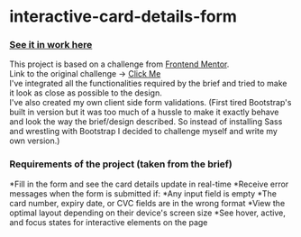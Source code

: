# interactive-card-details-form
### [See it in work here](https://vbalazs23.github.io/interactive-card-details-form/)
This project is based on a challenge from [Frontend Mentor](https://www.frontendmentor.io/).<br> 
Link to the original challenge -> [Click Me](https://www.frontendmentor.io/challenges/interactive-card-details-form-XpS8cKZDWw)<br>
I've integrated all the functionalities required by the brief and tried to make it look as close as possible to the design.<br>
I've also created my own client side form validations. (First tired Bootstrap's built in version but it was too much of a hussle to make it
exactly behave and look the way the brief/design described. So instead of installing Sass and wrestling with Bootstrap I decided to challenge myself 
and write my own version.)<br>

### Requirements of the project (taken from the brief)

*Fill in the form and see the card details update in real-time
*Receive error messages when the form is submitted if:
*Any input field is empty
*The card number, expiry date, or CVC fields are in the wrong format
*View the optimal layout depending on their device's screen size
*See hover, active, and focus states for interactive elements on the page
